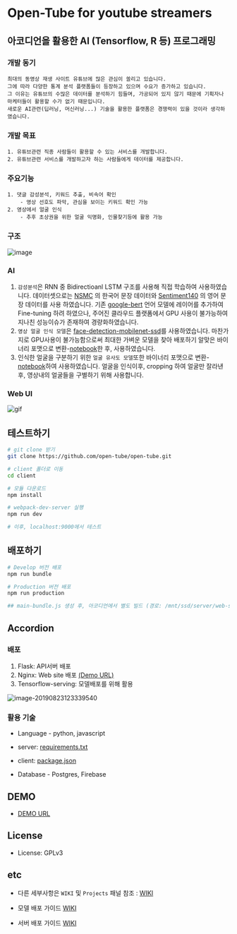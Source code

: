 # Open-Tube for youtube streamers

## 아코디언을 활용한 AI (Tensorflow, R 등) 프로그래밍

### 개발 동기

```
최대의 동영상 재생 사이트 유튜브에 많은 관심이 쏠리고 있습니다.
그에 따라 다양한 통계 분석 플랫폼들이 등장하고 있으며 수요가 증가하고 있습니다.
그 이유는 유튜브의 수많은 데이터를 분석하기 힘들며, 가공되어 있지 않기 때문에 기획자나 마케터들이 활용할 수가 없기 때문입니다. 
새로운 AI관련(딥러닝, 머신러닝...) 기술을 활용한 플랫폼은 경쟁력이 있을 것이라 생각하였습니다.
```

### 개발 목표

```
1. 유튜브관련 직종 사람들이 활용할 수 있는 서비스를 개발합니다.
2. 유튜브관련 서비스를 개발하고자 하는 사람들에게 데이터를 제공합니다.
```

### 주요기능

```
1. 댓글 감성분석, 키워드 추출, 비속어 확인
	- 영상 선호도 파악, 관심을 보이는 키워드 확인 가능
2. 영상에서 얼굴 인식
	- 추후 초상권을 위한 얼굴 익명화, 인물찾기등에 활용 가능
```

### 구조

![image](https://user-images.githubusercontent.com/12870549/63571288-bf903a00-c5ba-11e9-83b3-b374e84a79cf.png)

### AI

1. `감성분석`은 RNN 중 Bidirectioanl LSTM 구조를 사용해 직접 학습하여 사용하였습니다. 데이터셋으로는 [NSMC](https://github.com/e9t/nsmc) 의 한국어 문장 데이터와 [Sentiment140](http://help.sentiment140.com/for-students) 의 영어 문장 데이터를 사용 하였습니다. 기존 [google-bert](https://github.com/google-research/bert)  언어 모델에 레이어를 추가하여 Fine-tuning 하려 하였으나, 주어진 클라우드 플랫폼에서 GPU 사용이 불가능하여 지나친 성능이슈가 존재하여 경량화하였습니다.
2. `영상 얼굴 인식 모델`은 [face-detection-mobilenet-ssd](https://github.com/bruceyang2012/Face-detection-with-mobilenet-ssd)를 사용하였습니다. 마찬가지로 GPU사용이 불가능함으로써 최대한 가벼운 모델을 찾아 배포하기 알맞은 바이너리 포맷으로 변환-[notebook](https://nbviewer.jupyter.org/github/rhodochrosite/my-snippets/blob/master/2019_08/py2%26keras%20to%20saved_model.ipynb)한 후, 사용하였습니다.
3. 인식한 얼굴을 구분하기 위한 `얼굴 유사도 모델`또한 바이너리 포맷으로 변환-[notebook](https://nbviewer.jupyter.org/github/rhodochrosite/my-snippets/blob/master/2019_08/tf1%20eager%26tf.keras%20to%20saved_model.ipynb)하여 사용하였습니다. 얼굴을 인식이후, cropping 하여 얼굴만 잘라낸 후, 영상내의 얼굴들을 구별하기 위해 사용합니다. 

### Web UI

![gif](./assets/GIF.gif)

## 테스트하기

```bash
# git clone 받기
git clone https://github.com/open-tube/open-tube.git

# client 폴더로 이동
cd client

# 모듈 다운로드
npm install

# webpack-dev-server 실행
npm run dev

# 이후, localhost:9000에서 테스트
```

## 배포하기

```bash
# Develop 버전 배포
npm run bundle

# Production 버전 배포
npm run production

## main-bundle.js 생성 후, 아코디언에서 별도 빌드 (경로: /mnt/ssd/server/web-server)
```

## Accordion

###  배포

1. Flask: API서버 배포
2. Nginx: Web site 배포 [(Demo URL)](https://open-tube.kro.kr)
3. Tensorflow-serving: 모델배포를 위해 활용

![image-20190823123339540](http://ww3.sinaimg.cn/large/006y8mN6gy1g69gg43ftrj30zv0lr7d8.jpg)



### 활용 기술

- Language - python, javascript

- server: [requirements.txt](https://github.com/open-tube/open-tube/blob/master/server/requirements.txt)

- client: [package.json](https://github.com/open-tube/open-tube/blob/master/client/package.json)

- Database - Postgres, Firebase



## DEMO

- [DEMO URL](https://open-tube.kro.kr/login)



## License

- License: GPLv3



## etc

- 다른 세부사항은 `WIKI` 및 `Projects` 패널 참조 : [WIKI](https://github.com/open-tube/open-tube/wiki)

-  모델 배포 가이드 [WIKI](https://github.com/open-tube/open-tube/wiki/%F0%9F%93%9D-%EB%AA%A8%EB%8D%B8-%EB%B0%B0%ED%8F%AC-%EA%B0%80%EC%9D%B4%EB%93%9C)

- 서버 배포 가이드 [WIKI](https://github.com/open-tube/open-tube/wiki/%F0%9F%93%9D-%EC%84%9C%EB%B2%84-%EB%B0%B0%ED%8F%AC-%EA%B0%80%EC%9D%B4%EB%93%9C)

